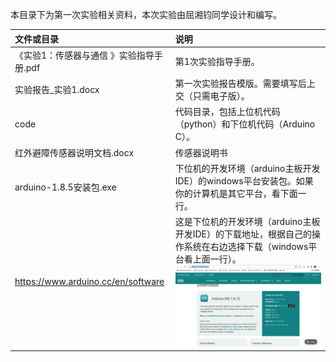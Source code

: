 本目录下为第一次实验相关资料，本次实验由屈湘钧同学设计和编写。

| 文件或目录                               | 说明                                                         |
| :--------------------------------------- | :----------------------------------------------------------- |
| 《实验1：传感器与通信 》实验指导手册.pdf | 第1次实验指导手册。                                          |
| 实验报告_实验1.docx                      | 第一次实验报告模版。需要填写后上交（只需电子版）。           |
| code                                     | 代码目录，包括上位机代码（python）和下位机代码（Arduino C）。 |
| 红外避障传感器说明文档.docx              | 传感器说明书                                                 |
| arduino-1.8.5安装包.exe                  | 下位机的开发环境（arduino主板开发IDE）的windows平台安装包。如果你的计算机是其它平台，看下面一行。 |
| https://www.arduino.cc/en/software       | 这是下位机的开发环境（arduino主板开发IDE）的下载地址，根据自己的操作系统在右边选择下载（windows平台看上面一行）。 ![](./ideDownLoad.png) |

